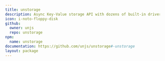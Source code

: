 ```yaml
---
title: unstorage
description: Async Key-Value storage API with dozens of built-in drivers and a tiny core.
icon: i-noto-floppy-disk
github:
  owner: unjs
  repo: unstorage
npm:
  name: unstorage
documentation: https://github.com/unjs/unstorage#-unstorage
layout: package
---
```

